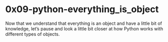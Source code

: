 # 0x09-python-everything_is_object

Now that we understand that everything is an object and have a little bit of knowledge, let’s pause and look a little bit closer at how Python works with different types of objects.
